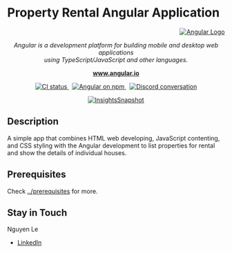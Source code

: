 # Property Rental Angular Application

<p align="right">
  <a href="https://www.angular.io/" target="blank"><img src="https://angular.io/assets/images/logos/angular/logo-nav@2x.png" alt="Angular Logo" /></a>
</p>

<p align="center">
  <i>Angular is a development platform for building mobile and desktop web applications
    <br> using TypeScript/JavaScript and other languages.</i>
  <br>
</p>

<p align="center">
  <a href="https://www.angular.io"><strong>www.angular.io</strong></a>
  <br>
</p>

<p align="center">
  <a href="https://circleci.com/gh/angular/workflows/angular/tree/main">
    <img src="https://img.shields.io/circleci/build/github/angular/angular/main.svg?logo=circleci&logoColor=fff&label=CircleCI" alt="CI status" />
  </a>&nbsp;
  <a href="https://www.npmjs.com/@angular/core">
    <img src="https://img.shields.io/npm/v/@angular/core.svg?logo=npm&logoColor=fff&label=NPM+package&color=limegreen" alt="Angular on npm" />
  </a>&nbsp;
  <a href="https://discord.gg/angular">
    <img src="https://img.shields.io/discord/463752820026376202.svg?logo=discord&logoColor=fff&label=Discord&color=7389d8" alt="Discord conversation" />
  </a>
</p>

<p align="center">
  <a href="https://app.circleci.com/insights/github/angular/angular/workflows/default_workflow?branch=main">
    <img src="https://dl.circleci.com/insights-snapshot/gh/angular/angular/main/default_workflow/badge.svg" alt="InsightsSnapshot" />
  </a>
</p>

## Description 
A simple app that combines HTML web developing, JavaScript contenting, and CSS styling with the Angular development to list properties for rental and show the details of individual houses.

## Prerequisites
Check [../prerequisites](https://github.com/FilipLe/property-rental-angular-app/tree/master/prerequisites) for more.

## Stay in Touch
Nguyen Le
- [LinkedIn](http://linkedin.com/in/nguyenle04/)